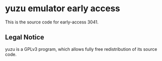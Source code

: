 yuzu emulator early access
=============

This is the source code for early-access 3041.

## Legal Notice

yuzu is a GPLv3 program, which allows fully free redistribution of its source code.